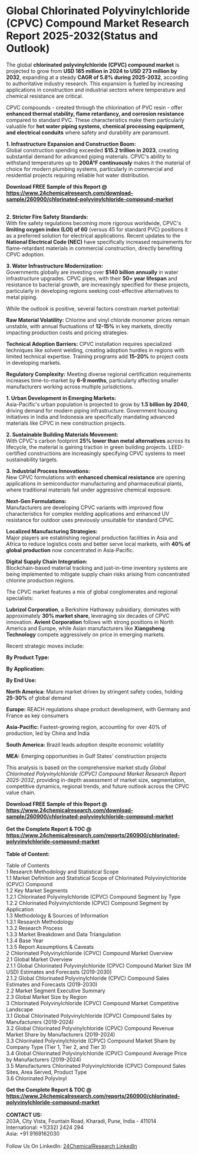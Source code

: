<h1>Global Chlorinated Polyvinylchloride (CPVC) Compound Market Research Report 2025-2032(Status and Outlook)</h1><p>The global <strong>chlorinated polyvinylchloride (CPVC) compound market</strong> is projected to grow from <strong>USD 185 million in 2024 to USD 273 million by 2032</strong>, expanding at a steady <strong>CAGR of 5.8% during 2025-2032</strong>, according to authoritative industry research. This expansion is fueled by increasing applications in construction and industrial sectors where temperature and chemical resistance are critical.</p><p>CPVC compounds - created through the chlorination of PVC resin - offer <strong>enhanced thermal stability, flame retardancy, and corrosion resistance</strong> compared to standard PVC. These characteristics make them particularly valuable for <strong>hot water piping systems, chemical processing equipment, and electrical conduits</strong> where safety and durability are paramount.</p><p><strong>1. Infrastructure Expansion and Construction Boom:</strong><br>
Global construction spending exceeded <strong>$15.2 trillion in 2023</strong>, creating substantial demand for advanced piping materials. CPVC's ability to withstand temperatures up to <strong>200Â°F continuously</strong> makes it the material of choice for modern plumbing systems, particularly in commercial and residential projects requiring reliable hot water distribution.</p><div><b>Download FREE Sample of this Report @ 
            <a href="https://www.24chemicalresearch.com/download-sample/260900/chlorinated-polyvinylchloride-compound-market">
            https://www.24chemicalresearch.com/download-sample/260900/chlorinated-polyvinylchloride-compound-market</a></b></div><br><p><strong>2. Stricter Fire Safety Standards:</strong><br>
With fire safety regulations becoming more rigorous worldwide, CPVC's <strong>limiting oxygen index (LOI) of 60</strong> (versus 45 for standard PVC) positions it as a preferred solution for electrical applications. Recent updates to the <strong>National Electrical Code (NEC)</strong> have specifically increased requirements for flame-retardant materials in commercial construction, directly benefiting CPVC adoption.</p><p><strong>3. Water Infrastructure Modernization:</strong><br>
Governments globally are investing over <strong>$140 billion annually</strong> in water infrastructure upgrades. CPVC pipes, with their <strong>50+ year lifespan</strong> and resistance to bacterial growth, are increasingly specified for these projects, particularly in developing regions seeking cost-effective alternatives to metal piping.</p><p>While the outlook is positive, several factors constrain market potential:</p><p><strong>Raw Material Volatility:</strong> Chlorine and vinyl chloride monomer prices remain unstable, with annual fluctuations of <strong>12-15%</strong> in key markets, directly impacting production costs and pricing strategies.</p><p><strong>Technical Adoption Barriers:</strong> CPVC installation requires specialized techniques like solvent welding, creating adoption hurdles in regions with limited technical expertise. Training programs add <strong>15-20%</strong> to project costs in developing markets.</p><p><strong>Regulatory Complexity:</strong> Meeting diverse regional certification requirements increases time-to-market by <strong>6-9 months</strong>, particularly affecting smaller manufacturers working across multiple jurisdictions.</p><p><strong>1. Urban Development in Emerging Markets:</strong><br>
Asia-Pacific's urban population is projected to grow by <strong>1.5 billion by 2040</strong>, driving demand for modern piping infrastructure. Government housing initiatives in India and Indonesia are specifically mandating advanced materials like CPVC in new construction projects.</p><p><strong>2. Sustainable Building Materials Movement:</strong><br>
With CPVC's carbon footprint <strong>25% lower than metal alternatives</strong> across its lifecycle, the material is gaining traction in green building projects. LEED-certified constructions are increasingly specifying CPVC systems to meet sustainability targets.</p><p><strong>3. Industrial Process Innovations:</strong><br>
New CPVC formulations with <strong>enhanced chemical resistance</strong> are opening applications in semiconductor manufacturing and pharmaceutical plants, where traditional materials fail under aggressive chemical exposure.</p><p><strong>Next-Gen Formulations:</strong><br>
	Manufacturers are developing CPVC variants with improved flow characteristics for complex molding applications and enhanced UV resistance for outdoor uses previously unsuitable for standard CPVC.</p><p><strong>Localized Manufacturing Strategies:</strong><br>
	Major players are establishing regional production facilities in Asia and Africa to reduce logistics costs and better serve local markets, with <strong>40% of global production</strong> now concentrated in Asia-Pacific.</p><p><strong>Digital Supply Chain Integration:</strong><br>
	Blockchain-based material tracking and just-in-time inventory systems are being implemented to mitigate supply chain risks arising from concentrated chlorine production regions.</p><p>The CPVC market features a mix of global conglomerates and regional specialists:</p><p><strong>Lubrizol Corporation</strong>, a Berkshire Hathaway subsidiary, dominates with approximately <strong>30% market share</strong>, leveraging six decades of CPVC innovation. <strong>Avient Corporation</strong> follows with strong positions in North America and Europe, while Asian manufacturers like <strong>Xiangsheng Technology</strong> compete aggressively on price in emerging markets.</p><p>Recent strategic moves include:</p><p><strong>By Product Type:</strong></p><p><strong>By Application:</strong></p><p><strong>By End Use:</strong></p><p><strong>North America:</strong> Mature market driven by stringent safety codes, holding <strong>25-30%</strong> of global demand</p><p><strong>Europe:</strong> REACH regulations shape product development, with Germany and France as key consumers</p><p><strong>Asia-Pacific:</strong> Fastest-growing region, accounting for over 40% of production, led by China and India</p><p><strong>South America:</strong> Brazil leads adoption despite economic volatility</p><p><strong>MEA:</strong> Emerging opportunities in Gulf States' construction projects</p><p>This analysis is based on the comprehensive market study <em>Global Chlorinated Polyvinylchloride (CPVC) Compound Market Research Report 2025-2032</em>, providing in-depth assessment of market size, segmentation, competitive dynamics, regional trends, and future outlook across the CPVC value chain.</p><div><b>Download FREE Sample of this Report @ 
            <a href="https://www.24chemicalresearch.com/download-sample/260900/chlorinated-polyvinylchloride-compound-market">
            https://www.24chemicalresearch.com/download-sample/260900/chlorinated-polyvinylchloride-compound-market</a></b></div><br><div><b>Get the Complete Report & TOC @ 
            <a href="https://www.24chemicalresearch.com/reports/260900/chlorinated-polyvinylchloride-compound-market">
            https://www.24chemicalresearch.com/reports/260900/chlorinated-polyvinylchloride-compound-market</a></b></div><br>
            <b>Table of Content:</b><p>Table of Contents<br />
1 Research Methodology and Statistical Scope<br />
1.1 Market Definition and Statistical Scope of Chlorinated Polyvinylchloride (CPVC) Compound<br />
1.2 Key Market Segments<br />
1.2.1 Chlorinated Polyvinylchloride (CPVC) Compound Segment by Type<br />
1.2.2 Chlorinated Polyvinylchloride (CPVC) Compound Segment by Application<br />
1.3 Methodology & Sources of Information<br />
1.3.1 Research Methodology<br />
1.3.2 Research Process<br />
1.3.3 Market Breakdown and Data Triangulation<br />
1.3.4 Base Year<br />
1.3.5 Report Assumptions & Caveats<br />
2 Chlorinated Polyvinylchloride (CPVC) Compound Market Overview<br />
2.1 Global Market Overview<br />
2.1.1 Global Chlorinated Polyvinylchloride (CPVC) Compound Market Size (M USD) Estimates and Forecasts (2019-2030)<br />
2.1.2 Global Chlorinated Polyvinylchloride (CPVC) Compound Sales Estimates and Forecasts (2019-2030)<br />
2.2 Market Segment Executive Summary<br />
2.3 Global Market Size by Region<br />
3 Chlorinated Polyvinylchloride (CPVC) Compound Market Competitive Landscape<br />
3.1 Global Chlorinated Polyvinylchloride (CPVC) Compound Sales by Manufacturers (2019-2024)<br />
3.2 Global Chlorinated Polyvinylchloride (CPVC) Compound Revenue Market Share by Manufacturers (2019-2024)<br />
3.3 Chlorinated Polyvinylchloride (CPVC) Compound Market Share by Company Type (Tier 1, Tier 2, and Tier 3)<br />
3.4 Global Chlorinated Polyvinylchloride (CPVC) Compound Average Price by Manufacturers (2019-2024)<br />
3.5 Manufacturers Chlorinated Polyvinylchloride (CPVC) Compound Sales Sites, Area Served, Product Type<br />
3.6 Chlorinated Polyvinyl</p><div><b>Get the Complete Report & TOC @ 
            <a href="https://www.24chemicalresearch.com/reports/260900/chlorinated-polyvinylchloride-compound-market">
            https://www.24chemicalresearch.com/reports/260900/chlorinated-polyvinylchloride-compound-market</a></b></div><br><b>CONTACT US:</b><br>
            203A, City Vista, Fountain Road, Kharadi, Pune, India - 411014<br>
            International: +1(332) 2424 294<br>
            Asia: +91 9169162030 <br><br>
            Follow Us On LinkedIn: <a href="https://www.linkedin.com/company/24chemicalresearch/">24ChemicalResearch LinkedIn</a>